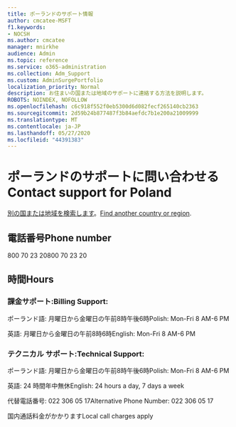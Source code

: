 ```yaml
---
title: ポーランドのサポート情報
author: cmcatee-MSFT
f1.keywords:
- NOCSH
ms.author: cmcatee
manager: mnirkhe
audience: Admin
ms.topic: reference
ms.service: o365-administration
ms.collection: Adm_Support
ms.custom: AdminSurgePortfolio
localization_priority: Normal
description: お住まいの国または地域のサポートに連絡する方法を説明します。
ROBOTS: NOINDEX, NOFOLLOW
ms.openlocfilehash: c6c918f552f0eb5300d6d082fecf265140cb2363
ms.sourcegitcommit: 2d59b24b877487f3b84aefdc7b1e200a21009999
ms.translationtype: MT
ms.contentlocale: ja-JP
ms.lasthandoff: 05/27/2020
ms.locfileid: "44391383"
---
```

# <a name="contact-support-for-poland"></a><span data-ttu-id="795d7-103">ポーランドのサポートに問い合わせる</span><span class="sxs-lookup"><span data-stu-id="795d7-103">Contact support for Poland</span></span>

<span data-ttu-id="795d7-104">[別の国または地域を検索します](../contact-support-for-business-products.md)。</span><span class="sxs-lookup"><span data-stu-id="795d7-104">[Find another country or region](../contact-support-for-business-products.md).</span></span>

## <a name="phone-number"></a><span data-ttu-id="795d7-105">電話番号</span><span class="sxs-lookup"><span data-stu-id="795d7-105">Phone number</span></span>
<span data-ttu-id="795d7-106">800 70 23 20</span><span class="sxs-lookup"><span data-stu-id="795d7-106">800 70 23 20</span></span>

## <a name="hours"></a><span data-ttu-id="795d7-107">時間</span><span class="sxs-lookup"><span data-stu-id="795d7-107">Hours</span></span>
### <a name="billing-support"></a><span data-ttu-id="795d7-108">課金サポート:</span><span class="sxs-lookup"><span data-stu-id="795d7-108">Billing Support:</span></span>

<span data-ttu-id="795d7-109">ポーランド語: 月曜日から金曜日の午前8時午後6時</span><span class="sxs-lookup"><span data-stu-id="795d7-109">Polish: Mon-Fri 8 AM-6 PM</span></span>

<span data-ttu-id="795d7-110">英語: 月曜日から金曜日の午前8時6時</span><span class="sxs-lookup"><span data-stu-id="795d7-110">English: Mon-Fri 8 AM-6 PM</span></span>

### <a name="technical-support"></a><span data-ttu-id="795d7-111">テクニカル サポート:</span><span class="sxs-lookup"><span data-stu-id="795d7-111">Technical Support:</span></span>

<span data-ttu-id="795d7-112">ポーランド語: 月曜日から金曜日の午前8時午後6時</span><span class="sxs-lookup"><span data-stu-id="795d7-112">Polish: Mon-Fri 8 AM-6 PM</span></span>

<span data-ttu-id="795d7-113">英語: 24 時間年中無休</span><span class="sxs-lookup"><span data-stu-id="795d7-113">English: 24 hours a day, 7 days a week</span></span>

<span data-ttu-id="795d7-114">代替電話番号: 022 306 05 17</span><span class="sxs-lookup"><span data-stu-id="795d7-114">Alternative Phone Number: 022 306 05 17</span></span>

<span data-ttu-id="795d7-115">国内通話料金がかかります</span><span class="sxs-lookup"><span data-stu-id="795d7-115">Local call charges apply</span></span>
